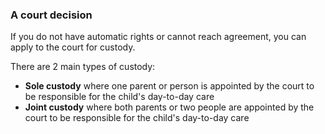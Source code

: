 ###  A court decision

If you do not have automatic rights or cannot reach agreement, you can apply
to the court for custody.

There are 2 main types of custody:

  * **Sole custody** where one parent or person is appointed by the court to be responsible for the child's day-to-day care 
  * **Joint custody** where both parents or two people are appointed by the court to be responsible for the child's day-to-day care 
